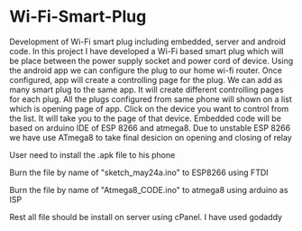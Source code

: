 # Wi-Fi-Smart-Plug
Development of Wi-Fi smart plug including embedded, server and android code.
In this project I have developed a Wi-Fi based smart plug which will be place between the power supply socket and power cord of device.
  Using the android app we can configure the plug to our home wi-fi router. Once configured, app will create a controlling page for the plug. We can add as many smart plug to the same app. It will create different controlling pages for each plug. All the plugs configured from same phone will shown on a list which is opening page of app. Click on the device you want to control from the list. It will take you to the page of that device.
  Embedded code will be based on arduino IDE of ESP 8266 and atmega8. Due to unstable ESP 8266 we have use ATmega8 to take final desicion on opening and closing of relay

User need to install the .apk file to his phone

Burn the file by name of "sketch_may24a.ino" to ESP8266 using FTDI 

Burn the file by name of "Atmega8_CODE.ino" to atmega8 using arduino as ISP 

Rest all file should be install on server using cPanel. I have used godaddy
